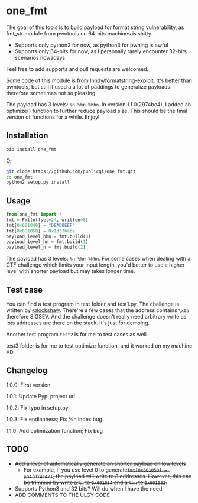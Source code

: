 # one_fmt
The goal of this tools is to build payload for format string vulnerability, as fmt_str module from pwntools on 64-bits machines is shitty.

+ Supports only python2 for now, as python3 for pwning is awful
+ Supports only 64-bits for now, as I personally rarely encounter 32-bits scenarios nowadays

Feel free to add supports and pull requests are welcomed.

Some code of this module is from [Inndy/formatstring-exploit](https://github.com/Inndy/formatstring-exploit). It's better than pwntools, but still it used a a lot of paddings to generalize payloads therefore sometimes not so pleasing.

The payload has 3 levels: `%n %hn %hhn`. In version 1.1.0(2974bc4), I added an optimize() function to further reduce payload size. This should be the final version of functions for a while. Enjoy!

## Installation

```sh
pip install one_fmt
```

Or

```sh
git clone https://github.com/publicqi/one_fmt.git
cd one_fmt
python2 setup.py install
```

## Usage

```python
from one_fmt import *
fmt = Fmt(offset=24, written=8)
fmt[0x601040] = "DEADBEEF"
fmt[0x601050] = 0x1337babe
payload_level_hhn = fmt.build(0)
payload_level_hn = fmt.build(1)
payload_level_n = fmt.build(2)
```

The payload has 3 levels: `%n %hn %hhn`. For some cases when dealing with a CTF challenge which limits your input length, you'd better to use a higher level with shorter payload but may takes longer time.

## Test case

You can find a test program in test folder and test1.py. The challenge is written by [@lockshaw](https://github.com/lockshaw). There're a few cases that the address contains `\x0a` therefore SIGSEV. And the challenge doesn't really need arbitrary write as lots addresses are there on the stack. It's just for demoing.

Another test program `test2` is for me to test cases as well.

test3 folder is for me to test optimize function, and it worked on my machine XD

## Changelog

1.0.0: First version

1.0.1: Update Pypi project url

1.0.2: Fix typo in setup.py

1.0.3: Fix endianness; Fix %n index bug

1.1.0: Add optimization function; Fix bug

## TODO

+ ~~Add a level of automatically generate an shorter payload on low levels~~
  + ~~For example, if you use level 0 to generate`fmt[0x601050] = p64(0x4142)`, the payload will write to 8 addresses. However, this can be trimmed by write a `%n` to `0x601054` and a `%hn` to `0x601052`.~~
+ Supports Python3 and 32 bits? Will do when I have the need.
+ ADD COMMENTS TO THE ULGY CODE

